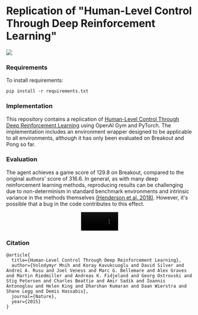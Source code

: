 # Replication of "Human-Level Control Through Deep Reinforcement Learning"
[![](https://img.shields.io/github/license/jannik-brinkmann/dqn.svg)](https://github.com/jannik-brinkmann/dqn/blob/master/LICENSE.md)

### Requirements

To install requirements:

```setup
pip install -r requirements.txt
```

### Implementation

This repository contains a replication of [Human-Level Control Through Deep Reinforcement Learning](https://www.nature.com/articles/nature14236) using OpenAI Gym and PyTorch. The implementation includes an environment wrapper designed to be applicable to all environments, although it has only been evaluated on Breakout and Pong so far.

### Evaluation

The agent achieves a game score of 129.8 on Breakout, compared to the original authors' score of 316.6. In general, as with many deep reinforcement learning methods, reproducing results can be challenging due to non-determinism in standard benchmark environments and intrinsic variance in the methods themselves [(Henderson et al. 2018)](https://ojs.aaai.org/index.php/AAAI/article/view/11694). However, it's possible that a bug in the code contributes to this effect.

<div align="center">
  <video src="https://user-images.githubusercontent.com/62884101/226115786-cae633c3-9ba8-4952-8e9f-fedbc6267cff.mp4" width="100" />
</div>

### Citation   
```
@article{
  title={Human-Level Control Through Deep Reinforcement Learning},
  author={Volodymyr Mnih and Koray Kavukcuoglu and David Silver and Andrei A. Rusu and Joel Veness and Marc G. Bellemare and Alex Graves and Martin Riedmiller and Andreas K. Fidjeland and Georg Ostrovski and Stig Petersen and Charles Beattie and Amir Sadik and Ioannis Antonoglou and Helen King and Dharshan Kumaran and Daan Wierstra and Shane Legg and Demis Hassabis},
  journal={Nature},
  year={2015}
}
```
